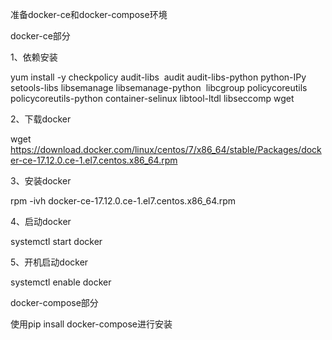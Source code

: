 准备docker-ce和docker-compose环境

docker-ce部分

1、依赖安装

yum install -y checkpolicy audit-libs  audit audit-libs-python python-IPy  setools-libs libsemanage libsemanage-python  libcgroup policycoreutils policycoreutils-python container-selinux libtool-ltdl libseccomp wget

2、下载docker

wget https://download.docker.com/linux/centos/7/x86_64/stable/Packages/docker-ce-17.12.0.ce-1.el7.centos.x86_64.rpm

3、安装docker

rpm -ivh docker-ce-17.12.0.ce-1.el7.centos.x86_64.rpm

4、启动docker

systemctl start docker

5、开机启动docker

systemctl enable docker

docker-compose部分

使用pip insall docker-compose进行安装
